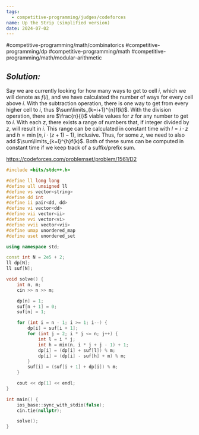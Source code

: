 ```yaml
---
tags:
  - competitive-programming/judges/codeforces
name: Up the Strip (simplified version)
date: 2024-07-02
---
```

#competitive-programming/math/combinatorics #competitive-programming/dp #competitive-programming/math #competitive-programming/math/modular-arithmetic 
## _Solution:_
Say we are currently looking for how many ways to get to cell $i$, which we will denote as $f(i)$, and we have calculated the number of ways for every cell above $i$. With the subtraction operation, there is one way to get from every higher cell to $i$, thus $\sum\limits_{k=i+1}^{n}f(k)$. With the division operation, there are $\frac{n}{i}$ viable values for $z$ for any number to get to $i$. With each $z$, there exists a range of numbers that, if integer divided by $z$, will result in $i$. This range can be calculated in constant time with $l=i\cdot z$ and $h=\min(n, i\cdot (z+1)-1)$, inclusive. Thus, for some $z$, we need to also add $\sum\limits_{k=l}^{h}f(k)$. Both of these sums can be computed in constant time if we keep track of a suffix/prefix sum.

https://codeforces.com/problemset/problem/1561/D2
```cpp
#include <bits/stdc++.h>

#define ll long long
#define ull unsigned ll
#define vs vector<string>
#define dd int
#define ii pair<dd, dd>
#define vi vector<dd>
#define vii vector<ii>
#define vvi vector<vi>
#define vvii vector<vii>
#define umap unordered_map
#define uset unordered_set

using namespace std;

const int N = 2e5 + 2;
ll dp[N];
ll suf[N];

void solve() {
    int n, m;
    cin >> n >> m;

    dp[n] = 1;
    suf[n + 1] = 0;
    suf[n] = 1;

    for (int i = n - 1; i >= 1; i--) {
        dp[i] = suf[i + 1];
        for (int j = 2; i * j <= n; j++) {
            int l = i * j;
            int h = min(n, i * j + j - 1) + 1;
            dp[i] = (dp[i] + suf[l]) % m;
            dp[i] = (dp[i] - suf[h] + m) % m;
        }
        suf[i] = (suf[i + 1] + dp[i]) % m;
    }

    cout << dp[1] << endl;
}

int main() {
    ios_base::sync_with_stdio(false);
    cin.tie(nullptr);

    solve();
}
```
